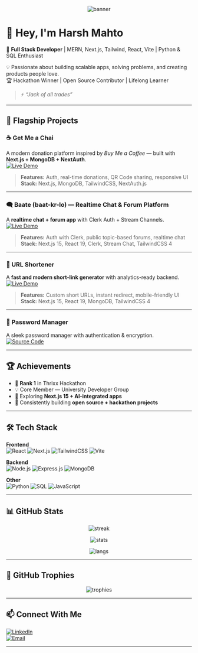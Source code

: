 <!-- Sexy Banner -->
<p align="center">
  <img src="https://capsule-render.vercel.app/api?type=waving&color=gradient&height=250&section=header&text=Harsh%20Mahto&fontSize=60&fontAlignY=40&desc=Full%20Stack%20Developer%20⚡&descAlignY=65&descAlign=50" alt="banner"/>
</p>

# 👋 Hey, I'm Harsh Mahto  

🚀 **Full Stack Developer** | MERN, Next.js, Tailwind, React, Vite | Python & SQL Enthusiast  

💡 Passionate about building scalable apps, solving problems, and creating products people love.  
🏆 Hackathon Winner | Open Source Contributor | Lifelong Learner  

> ⚡ *“Jack of all trades”*

---

## 🌟 Flagship Projects  

### ☕ Get Me a Chai  
A modern donation platform inspired by *Buy Me a Coffee* — built with **Next.js + MongoDB + NextAuth**.  
[![Live Demo](https://img.shields.io/badge/Live_Demo-Visit-success?style=for-the-badge&logo=vercel)](https://get-me-a-chai-sepia.vercel.app/)  

> **Features:** Auth, real-time donations, QR Code sharing, responsive UI  
> **Stack:** Next.js, MongoDB, TailwindCSS, NextAuth.js  

---

### 🗨️ Baate (baat-kr-lo) — Realtime Chat & Forum Platform  
A **realtime chat + forum app** with Clerk Auth + Stream Channels.  
[![Live Demo](https://img.shields.io/badge/Live_Demo-Visit-success?style=for-the-badge&logo=vercel)](baate-seven.vercel.app)

> **Features:** Auth with Clerk, public topic-based forums, realtime chat  
> **Stack:** Next.js 15, React 19, Clerk, Stream Chat, TailwindCSS 4  

---

### 🔗 URL Shortener  
A **fast and modern short-link generator** with analytics-ready backend.  
[![Live Demo](https://img.shields.io/badge/Live_Demo-Visit-blue?style=for-the-badge&logo=vercel)](https://urlshort-gray.vercel.app/)  

> **Features:** Custom short URLs, instant redirect, mobile-friendly UI  
> **Stack:** Next.js 15, React 19, MongoDB, TailwindCSS 4  

---

### 🔐 Password Manager  
A sleek password manager with authentication & encryption.  
[![Source Code](https://img.shields.io/badge/Source_Code-GitHub-black?style=for-the-badge&logo=github)](#)  

---

## 🏆 Achievements  

- 🥇 **Rank 1** in Thrixx Hackathon  
- 💡 Core Member — University Developer Group  
- 🌱 Exploring **Next.js 15 + AI-integrated apps**  
- 📌 Consistently building **open source + hackathon projects**  

---

## 🛠️ Tech Stack  

**Frontend**  
![React](https://img.shields.io/badge/React-61DBFB?style=for-the-badge&logo=react&logoColor=black)
![Next.js](https://img.shields.io/badge/Next.js-black?style=for-the-badge&logo=next.js)
![TailwindCSS](https://img.shields.io/badge/TailwindCSS-38B2AC?style=for-the-badge&logo=tailwind-css&logoColor=white)
![Vite](https://img.shields.io/badge/Vite-646CFF?style=for-the-badge&logo=vite&logoColor=white)

**Backend**  
![Node.js](https://img.shields.io/badge/Node.js-339933?style=for-the-badge&logo=node.js&logoColor=white)
![Express.js](https://img.shields.io/badge/Express.js-black?style=for-the-badge&logo=express&logoColor=white)
![MongoDB](https://img.shields.io/badge/MongoDB-47A248?style=for-the-badge&logo=mongodb&logoColor=white)

**Other**  
![Python](https://img.shields.io/badge/Python-3776AB?style=for-the-badge&logo=python&logoColor=white)
![SQL](https://img.shields.io/badge/SQL-003B57?style=for-the-badge&logo=mysql&logoColor=white)
![JavaScript](https://img.shields.io/badge/JavaScript-F7DF1E?style=for-the-badge&logo=javascript&logoColor=black)

---

## 📊 GitHub Stats  

<p align="center">
  <img src="https://github-readme-streak-stats.herokuapp.com/?user=harshchill&theme=radical&hide_border=true" alt="streak"/>
</p>

<p align="center">
  <img src="https://github-readme-stats.vercel.app/api?username=harshchill&show_icons=true&theme=radical&hide_border=true" alt="stats"/>
</p>

<p align="center">
  <img src="https://github-readme-stats.vercel.app/api/top-langs/?username=harshchill&layout=compact&theme=radical&hide_border=true" alt="langs"/>
</p>

---

## 🏅 GitHub Trophies  

<p align="center">
  <img src="https://github-profile-trophy.vercel.app/?username=harshchill&theme=radical&no-frame=true&no-bg=true&margin-w=4" alt="trophies"/>
</p>

---

## 📫 Connect With Me  

[![LinkedIn](https://img.shields.io/badge/LinkedIn-0A66C2?style=for-the-badge&logo=linkedin&logoColor=white)](https://www.linkedin.com/in/harsh-mahto-52b8a9295)  
[![Email](https://img.shields.io/badge/Email-D14836?style=for-the-badge&logo=gmail&logoColor=white)](mailto:harshmahto02@gmail.com)  

---



